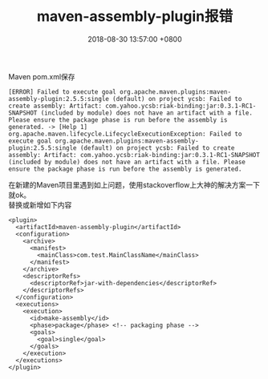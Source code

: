 ﻿---
title: maven-assembly-plugin报错
date: 2018-08-30 13:57:00 +0800
layout: post
permalink: /blog/2018/08/30/maven-assembly-plugin报错.html
categories:
  - 问题一箩筐
tags:
  - JAVA
  - Maven
  - 问题一箩筐
---
Maven pom.xml保存
```
[ERROR] Failed to execute goal org.apache.maven.plugins:maven-assembly-plugin:2.5.5:single (default) on project ycsb: Failed to create assembly: Artifact: com.yahoo.ycsb:riak-binding:jar:0.3.1-RC1-SNAPSHOT (included by module) does not have an artifact with a file. Please ensure the package phase is run before the assembly is generated. -> [Help 1]
org.apache.maven.lifecycle.LifecycleExecutionException: Failed to execute goal org.apache.maven.plugins:maven-assembly-plugin:2.5.5:single (default) on project ycsb: Failed to create assembly: Artifact: com.yahoo.ycsb:riak-binding:jar:0.3.1-RC1-SNAPSHOT (included by module) does not have an artifact with a file. Please ensure the package phase is run before the assembly is generated.
```
在新建的Maven项目里遇到如上问题，使用stackoverflow上大神的解决方案一下就ok。<br/>
替换或新增如下内容
```
<plugin>
  <artifactId>maven-assembly-plugin</artifactId>
  <configuration>
    <archive>
      <manifest>
        <mainClass>com.test.MainClassName</mainClass>
      </manifest>
    </archive>
    <descriptorRefs>
      <descriptorRef>jar-with-dependencies</descriptorRef>
    </descriptorRefs>
  </configuration>
  <executions>
    <execution>
      <id>make-assembly</id> 
      <phase>package</phase> <!-- packaging phase -->
      <goals>
        <goal>single</goal>
      </goals>
    </execution>
  </executions>
</plugin>
```